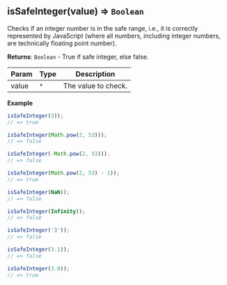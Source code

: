 <a name="isSafeInteger"></a>

## isSafeInteger(value) ⇒ <code>Boolean</code>
Checks if an integer number is in the safe range, i.e., it is correctly represented by JavaScript
(where all numbers, including integer numbers, are technically floating point number).

**Returns**: <code>Boolean</code> - True if safe integer, else false.  

| Param | Type | Description |
| --- | --- | --- |
| value | <code>\*</code> | The value to check. |

**Example**  
```js
isSafeInteger(3));
// => true

isSafeInteger(Math.pow(2, 53)));
// => false

isSafeInteger(-Math.pow(2, 53))).
// => false

isSafeInteger(Math.pow(2, 53) - 1));
// => true

isSafeInteger(NaN));
// => false

isSafeInteger(Infinity));
// => false

isSafeInteger('3'));
// => false

isSafeInteger(3.1));
// => false

isSafeInteger(3.0));
// => true
```
